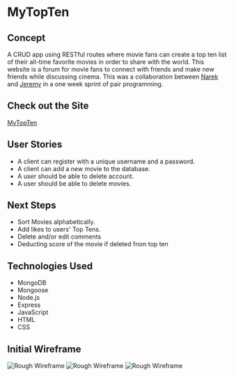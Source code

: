 # MyTopTen

## Concept
A CRUD app using RESTful routes where movie fans can create a top ten list of their all-time favorite movies in order to share with the world. This website is a forum for movie fans to connect with friends and make new friends while discussing cinema. This was a collaboration between [Narek](https://github.com/narex111/) and [Jeremy](https://github.com/jyandell83/) in a one week sprint of pair programming.

## Check out the Site
[MyTopTen](https://mytopten.herokuapp.com/)

## User Stories
- A client can register with a unique username and a password.
- A client can add a new movie to the database.
- A user should be able to delete account.
- A user should be able to delete movies.


## Next Steps
- Sort Movies alphabetically.
- Add likes to users' Top Tens.
- Delete and/or edit comments
- Deducting score of the movie if deleted from top ten

## Technologies Used
- MongoDB
- Mongoose
- Node.js
- Express
- JavaScript 
- HTML
- CSS



## Initial Wireframe
![Rough Wireframe](https://i.imgur.com/3XN2GXU.jpg)
![Rough Wireframe](https://i.imgur.com/VJeR7Zb.jpg)
![Rough Wireframe](https://i.imgur.com/s8BsTIz.jpg)



